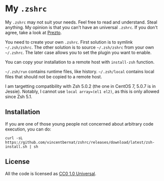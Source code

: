 My `.zshrc`
===========

My `.zshrc` may not suit your needs. Feel free to read and
understand. Steal anything. My opinion is that you can't have an
universal `.zshrc`. If you don't agree, take a look at
[Prezto](https://github.com/sorin-ionescu/prezto).

You need to create your own `.zshrc`. First solution is to symlink
`~/.zsh/zshrc`. The other solution is to source `~/.zsh/zshrc` from
your own `~/.zshrc`. The later case allows you to set the plugin you
want to enable.

You can copy your installation to a remote host with `install-zsh`
function.

`~/.zsh/run` contains runtime files, like history. `~/.zsh/local`
contains local files that should not be copied to a remote host.

I am targetting compatibility with Zsh 5.0.2 (the one in CentOS 7,
5.0.7 is in Jessie). Notably, I cannot use `local array=(el1 el2)`, as
this is only allowed since Zsh 5.1.

Installation
------------

If you are one of those young people not concerned about arbitrary code
execution, you can do:

    curl -sL https://github.com/vincentbernat/zshrc/releases/download/latest/zsh-install.sh | sh

License
-------

All the code is licensed as
[CC0 1.0 Universal](https://creativecommons.org/publicdomain/zero/1.0/legalcode).
